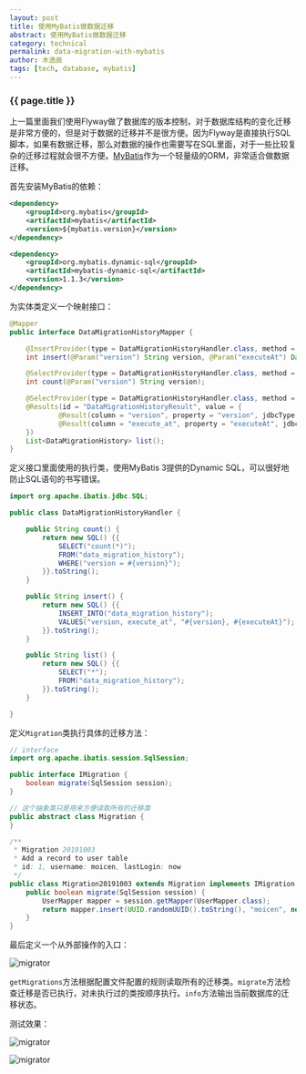 ```yaml
---
layout: post
title: 使用MyBatis做数据迁移
abstract: 使用MyBatis做数据迁移
category: technical
permalink: data-migration-with-mybatis
author: 木逸辰
tags: [tech, database, mybatis]
---
```


### {{ page.title }}


上一篇里面我们使用Flyway做了数据库的版本控制，对于数据库结构的变化迁移是非常方便的，但是对于数据的迁移并不是很方便。因为Flyway是直接执行SQL脚本，如果有数据迁移，那么对数据的操作也需要写在SQL里面，对于一些比较复杂的迁移过程就会很不方便。[MyBatis](https://mybatis.org/)作为一个轻量级的ORM，非常适合做数据迁移。

首先安装MyBatis的依赖：

```xml
<dependency>
    <groupId>org.mybatis</groupId>
    <artifactId>mybatis</artifactId>
    <version>${mybatis.version}</version>
</dependency>

<dependency>
    <groupId>org.mybatis.dynamic-sql</groupId>
    <artifactId>mybatis-dynamic-sql</artifactId>
    <version>1.1.3</version>
</dependency>
```

为实体类定义一个映射接口：

```java
@Mapper
public interface DataMigrationHistoryMapper {

    @InsertProvider(type = DataMigrationHistoryHandler.class, method = "insert")
    int insert(@Param("version") String version, @Param("executeAt") Date executeAt);

    @SelectProvider(type = DataMigrationHistoryHandler.class, method = "count")
    int count(@Param("version") String version);

    @SelectProvider(type = DataMigrationHistoryHandler.class, method = "list")
    @Results(id = "DataMigrationHistoryResult", value = {
            @Result(column = "version", property = "version", jdbcType = JdbcType.VARCHAR),
            @Result(column = "execute_at", property = "executeAt", jdbcType = JdbcType.TIMESTAMP)
    })
    List<DataMigrationHistory> list();
}
```

定义接口里面使用的执行类，使用MyBatis 3提供的Dynamic SQL，可以很好地防止SQL语句的书写错误。

```java
import org.apache.ibatis.jdbc.SQL;

public class DataMigrationHistoryHandler {

    public String count() {
        return new SQL() {{
            SELECT("count(*)");
            FROM("data_migration_history");
            WHERE("version = #{version}");
        }}.toString();
    }

    public String insert() {
        return new SQL() {{
            INSERT_INTO("data_migration_history");
            VALUES("version, execute_at", "#{version}, #{executeAt}");
        }}.toString();
    }

    public String list() {
        return new SQL() {{
            SELECT("*");
            FROM("data_migration_history");
        }}.toString();
    }

}
```

定义`Migration`类执行具体的迁移方法：

```java
// interface
import org.apache.ibatis.session.SqlSession;

public interface IMigration {
    boolean migrate(SqlSession session);
}

// 这个抽象类只是用来方便读取所有的迁移类
public abstract class Migration {
}

/**
 * Migration 20191003
 * Add a record to user table
 * id: 1, username: moicen, lastLogin: now
 */
public class Migration20191003 extends Migration implements IMigration {
    public boolean migrate(SqlSession session) {
        UserMapper mapper = session.getMapper(UserMapper.class);
        return mapper.insert(UUID.randomUUID().toString(), "moicen", new Date()) > 0;
    }
}

```

最后定义一个从外部操作的入口：

![migrator](/asserts/images/2019-10-02-mybatis-migrator.jpg)

`getMigrations`方法根据配置文件配置的规则读取所有的迁移类。`migrate`方法检查迁移是否已执行，对未执行过的类按顺序执行。`info`方法输出当前数据库的迁移状态。

测试效果：

![migrator](/asserts/images/2019-10-02-mybatis-migrator.jpg)

![migrator](/asserts/images/2019-10-02-mybatis-migrate.jpg)
